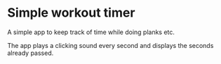 # Simple workout timer

A simple app to keep track of time while doing planks etc.

The app plays a clicking sound every second and displays the seconds already passed.
